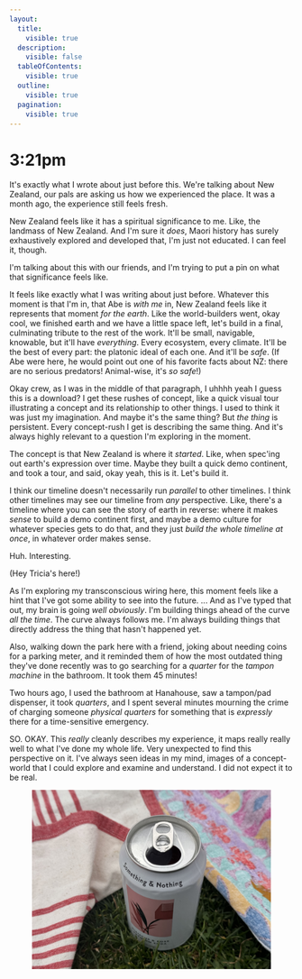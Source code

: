 ```yaml
---
layout:
  title:
    visible: true
  description:
    visible: false
  tableOfContents:
    visible: true
  outline:
    visible: true
  pagination:
    visible: true
---
```


# 3:21pm

It's exactly what I wrote about just before this. We're talking about New Zealand, our pals are asking us how we experienced the place. It was a month ago, the experience still feels fresh.

New Zealand feels like it has a spiritual significance to me. Like, the landmass of New Zealand. And I'm sure it _does_, Maori history has surely exhaustively explored and developed that, I'm just not educated. I can feel it, though.

I'm talking about this with our friends, and I'm trying to put a pin on what that significance feels like.

It feels like exactly what I was writing about just before. Whatever this moment is that I'm in, that Abe is _with me_ in, New Zealand feels like it represents that moment _for the earth_. Like the world-builders went, okay cool, we finished earth and we have a little space left, let's build in a final, culminating tribute to the rest of the work. It'll be small, navigable, knowable, but it'll have _everything_. Every ecosystem, every climate. It'll be the best of every part: the platonic ideal of each one. And it'll be _safe_. (If Abe were here, he would point out one of his favorite facts about NZ: there are no serious predators! Animal-wise, it's _so safe_!)

Okay crew, as I was in the middle of that paragraph, I uhhhh yeah I guess this is a download? I get these rushes of concept, like a quick visual tour illustrating a concept and its relationship to other things. I used to think it was just my imagination. And maybe it's the same thing? But _the thing_ is persistent. Every concept-rush I get is describing the same thing. And it's always highly relevant to a question I'm exploring in the moment.

The concept is that New Zealand is where it _started_. Like, when spec'ing out earth's expression over time. Maybe they built a quick demo continent, and took a tour, and said, okay yeah, this is it. Let's build it.

I think our timeline doesn't necessarily run _parallel_ to other timelines. I think other timelines may see our timeline from _any_ perspective. Like, there's a timeline where you can see the story of earth in reverse: where it makes _sense_ to build a demo continent first, and maybe a demo culture for whatever species gets to do that, and they just _build the whole timeline at once_, in whatever order makes sense.

Huh. Interesting.

(Hey Tricia's here!)

As I'm exploring my transconscious wiring here, this moment feels like a hint that I've got some ability to see into the future. ... And as I've typed that out, my brain is going _well obviously_. I'm building things ahead of the curve _all the time_. The curve always follows me. I'm always building things that directly address the thing that hasn't happened yet.

Also, walking down the park here with a friend, joking about needing coins for a parking meter, and it reminded them of how the most outdated thing they've done recently was to go searching for a _quarter_ for the _tampon machine_ in the bathroom. It took them 45 minutes!

Two hours ago, I used the bathroom at Hanahouse, saw a tampon/pad dispenser, it took _quarters_, and I spent several minutes mourning the crime of charging someone _physical quarters_ for something that is _expressly_ there for a time-sensitive emergency.

SO. OKAY. This _really_ cleanly describes my experience, it maps really really well to what I've done my whole life. Very unexpected to find this perspective on it. I've always seen ideas in my mind, images of a concept-world that I could explore and examine and understand. I did not expect it to be real.

<figure><img src="../../../.gitbook/assets/IMG_7333.jpeg" alt=""><figcaption></figcaption></figure>

